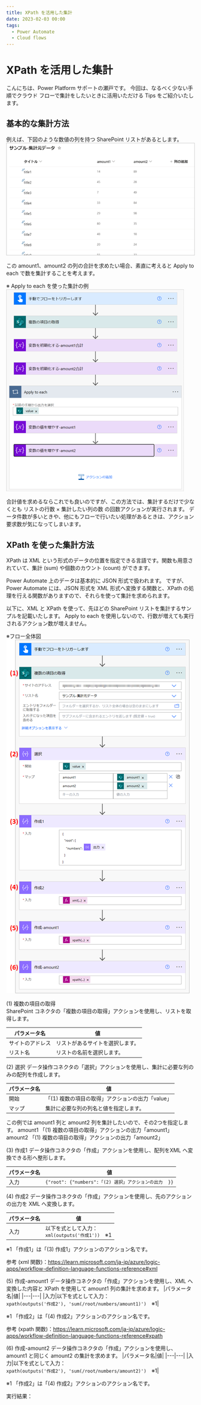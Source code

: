 ```yaml
---
title: XPath を活用した集計
date: 2023-02-03 00:00
tags:
  - Power Automate
  - Cloud flows
---
```

# XPath を活用した集計

こんにちは、Power Platform サポートの瀬戸です。
今回は、なるべく少ない手順でクラウド フローで集計をしたいときに活用いただける Tips をご紹介いたします。

<!-- more -->

## 基本的な集計方法
例えば、下図のような数値の列を持つ SharePoint リストがあるとします。
![](aggregation-using-xpath/image01.png)

この amount1、amount2 の列の合計を求めたい場合、素直に考えると Apply to each で数を集計することを考えます。

※ Apply to each を使った集計の例
![](aggregation-using-xpath/image02.png)

合計値を求めるならこれでも良いのですが、この方法では、集計するだけで少なくとも リストの行数 × 集計したい列の数 の回数アクションが実行されます。
データ件数が多いときや、他にもフローで行いたい処理があるときは、アクション要求数が気になってしまいます。

## XPath を使った集計方法
XPath は XML という形式のデータの位置を指定できる言語です。関数も用意されていて、集計 (sum) や個数のカウント (count) ができます。

Power Automate 上のデータは基本的に JSON 形式で扱われます。
ですが、Power Automate には、JSON 形式を XML 形式へ変換する関数と、XPath の処理を行える関数がありますので、それらを使って集計を求められます。

以下に、XML と XPath を使って、先ほどの SharePoint リストを集計するサンプルを記載いたします。
Apply to each を使用しないので、行数が増えても実行されるアクション数が増えません。

※フロー全体図
![](aggregation-using-xpath/image03.png)

(1) 複数の項目の取得  
SharePoint コネクタの「複数の項目の取得」アクションを使用し、リストを取得します。

|パラメータ名|値|
|---|---|
|サイトのアドレス|リストがあるサイトを選択します。|
|リスト名|リストの名前を選択します。|

(2) 選択
データ操作コネクタの「選択」アクションを使用し、集計に必要な列のみの配列を作成します。

|パラメータ名|値|
|---|---|
|開始|「(1) 複数の項目の取得」アクションの出力「value」|
|マップ|集計に必要な列の列名と値を指定します。|

この例では amount1 列と amount2 列を集計したいので、その2つを指定します。
	amount1	「(1) 複数の項目の取得」アクションの出力「amount1」
	amount2	「(1) 複数の項目の取得」アクションの出力「amount2」

(3) 作成1
データ操作コネクタの「作成」アクションを使用し、配列をXML へ変換できる形へ整形します。

|パラメータ名|値|
|---|---|
|入力|`{"root": {"numbers":「(2) 選択」アクションの出力  }}`|

(4) 作成2
データ操作コネクタの「作成」アクションを使用し、先のアクションの出力を XML へ変換します。

|パラメータ名|値|
|---|---|
|入力|以下を式として入力：<br>`xml(outputs('作成1'))`　※1|

※1 「作成1」は「(3) 作成1」アクションのアクション名です。

参考 (xml 関数)：https://learn.microsoft.com/ja-jp/azure/logic-apps/workflow-definition-language-functions-reference#xml

(5) 作成-amount1
データ操作コネクタの「作成」アクションを使用し、XML へ変換した内容と XPath を使用して amount1 列の集計を求めます。
|パラメータ名|値|
|---|---|
|入力|以下を式として入力：<br>`xpath(outputs('作成2'), 'sum(/root/numbers/amount1)')`　※1|

※1 「作成2」は「(4) 作成2」アクションのアクション名です。

参考 (xpath 関数)：https://learn.microsoft.com/ja-jp/azure/logic-apps/workflow-definition-language-functions-reference#xpath

(6) 作成-amount2
データ操作コネクタの「作成」アクションを使用し、amount1 と同じく amount2 の集計を求めます。
|パラメータ名|値|
|---|---|
|入力|以下を式として入力：<br>`xpath(outputs('作成2'), 'sum(/root/numbers/amount2)')`　※1|

※1 「作成2」は「(4) 作成2」アクションのアクション名です。

実行結果：